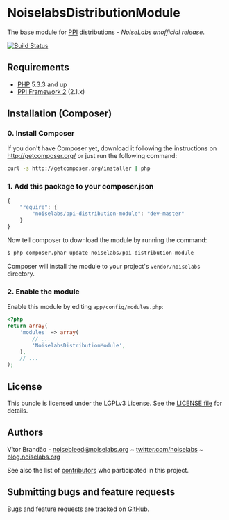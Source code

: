 NoiselabsDistributionModule
===========================

[@php]: http://php.net/ "PHP: Hypertext Preprocessor"
[@ppi]: http://ppi.io/  "The PPI Framework - A meta-framework built using Symfony2/ZendFramework2 and Doctrine2"

The base module for [PPI][@ppi] distributions - *NoiseLabs unofficial release*.

[![Build Status](https://secure.travis-ci.org/noiselabs/NoiselabsDistributionModule.png?branch=master)](http://travis-ci.org/noiselabs/NoiselabsDistributionModule)

Requirements
------------

* [PHP][@php] 5.3.3 and up
* [PPI Framework 2][@ppi] (2.1.x)

Installation (Composer)
-----------------------

### 0. Install Composer

If you don't have Composer yet, download it following the instructions on
http://getcomposer.org/ or just run the following command:

``` bash
curl -s http://getcomposer.org/installer | php
```

### 1. Add this package to your composer.json

```js
{
    "require": {
        "noiselabs/ppi-distribution-module": "dev-master"
    }
}
```

Now tell composer to download the module by running the command:

``` bash
$ php composer.phar update noiselabs/ppi-distribution-module
```

Composer will install the module to your project's `vendor/noiselabs` directory.

### 2. Enable the module

Enable this module by editing `app/config/modules.php`:

``` php
<?php
return array(
    'modules' => array(
        // ...
        'NoiselabsDistributionModule',
    ),
    // ...
);
```

License
-------

This bundle is licensed under the LGPLv3 License. See the [LICENSE file](https://github.com/noiselabs/NoiselabsDistributionModule/blob/master/LICENSE) for details.

Authors
-------

Vítor Brandão - <noisebleed@noiselabs.org> ~ [twitter.com/noiselabs](http://twitter.com/noiselabs) ~ [blog.noiselabs.org](http://blog.noiselabs.org)

See also the list of [contributors](https://github.com/noiselabs/NoiselabsDistributionModule/contributors) who participated in this project.

Submitting bugs and feature requests
------------------------------------

Bugs and feature requests are tracked on [GitHub](https://github.com/noiselabs/NoiselabsDistributionModule/issues).
